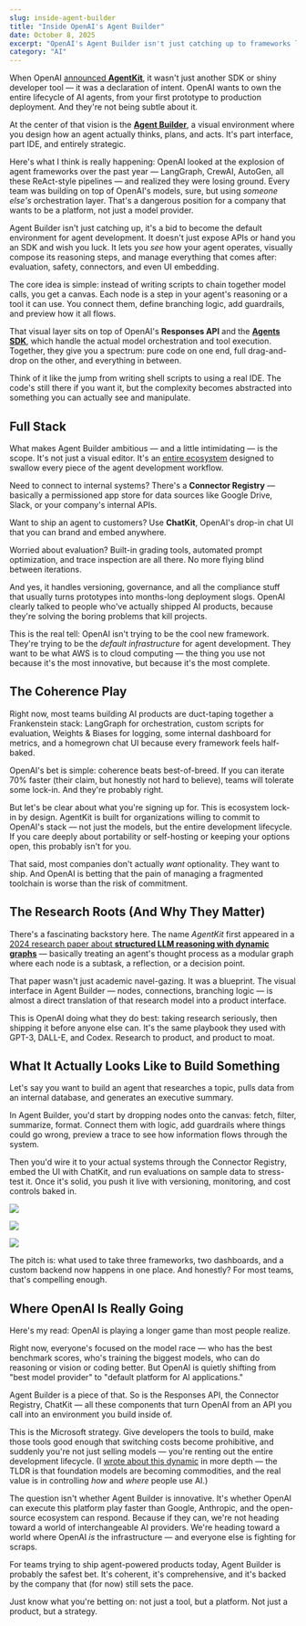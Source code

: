 ```yaml
---
slug: inside-agent-builder
title: "Inside OpenAI's Agent Builder"
date: October 8, 2025
excerpt: "OpenAI's Agent Builder isn't just catching up to frameworks like LangGraph — it's a bid to own the entire agent development lifecycle, from prototype to production."
category: "AI"
---
```


When OpenAI [announced **AgentKit**](https://openai.com/index/introducing-agentkit/), it wasn't just another SDK or shiny developer tool — it was a declaration of intent. OpenAI wants to own the entire lifecycle of AI agents, from your first prototype to production deployment. And they're not being subtle about it.

At the center of that vision is the [**Agent Builder**](https://openai.com/agent-platform/), a visual environment where you design how an agent actually thinks, plans, and acts. It's part interface, part IDE, and entirely strategic.

Here's what I think is really happening: OpenAI looked at the explosion of agent frameworks over the past year — LangGraph, CrewAI, AutoGen, all these ReAct-style pipelines — and realized they were losing ground. Every team was building on top of OpenAI's models, sure, but using *someone else's* orchestration layer. That's a dangerous position for a company that wants to be a platform, not just a model provider.

Agent Builder isn't just catching up, it's a bid to become the default environment for agent development. It doesn't just expose APIs or hand you an SDK and wish you luck. It lets you *see* how your agent operates, visually compose its reasoning steps, and manage everything that comes after: evaluation, safety, connectors, and even UI embedding.

The core idea is simple: instead of writing scripts to chain together model calls, you get a canvas. Each node is a step in your agent's reasoning or a tool it can use. You connect them, define branching logic, add guardrails, and preview how it all flows.

That visual layer sits on top of OpenAI's **Responses API** and the [**Agents SDK**](https://openai.github.io/openai-agents-python/), which handle the actual model orchestration and tool execution. Together, they give you a spectrum: pure code on one end, full drag-and-drop on the other, and everything in between.

Think of it like the jump from writing shell scripts to using a real IDE. The code's still there if you want it, but the complexity becomes abstracted into something you can actually see and manipulate.

## Full Stack

What makes Agent Builder ambitious — and a little intimidating — is the scope. It's not just a visual editor. It's an [entire ecosystem](https://openai.com/index/new-tools-for-building-agents/) designed to swallow every piece of the agent development workflow.

Need to connect to internal systems? There's a **Connector Registry** — basically a permissioned app store for data sources like Google Drive, Slack, or your company's internal APIs.

Want to ship an agent to customers? Use **ChatKit**, OpenAI's drop-in chat UI that you can brand and embed anywhere.

Worried about evaluation? Built-in grading tools, automated prompt optimization, and trace inspection are all there. No more flying blind between iterations.

And yes, it handles versioning, governance, and all the compliance stuff that usually turns prototypes into months-long deployment slogs. OpenAI clearly talked to people who've actually shipped AI products, because they're solving the boring problems that kill projects.

This is the real tell: OpenAI isn't trying to be the cool new framework. They're trying to be the *default infrastructure* for agent development. They want to be what AWS is to cloud computing — the thing you use not because it's the most innovative, but because it's the most complete.

## The Coherence Play

Right now, most teams building AI products are duct-taping together a Frankenstein stack: LangGraph for orchestration, custom scripts for evaluation, Weights & Biases for logging, some internal dashboard for metrics, and a homegrown chat UI because every framework feels half-baked.

OpenAI's bet is simple: coherence beats best-of-breed. If you can iterate 70% faster (their claim, but honestly not hard to believe), teams will tolerate some lock-in. And they're probably right.

But let's be clear about what you're signing up for. This is ecosystem lock-in by design. AgentKit is built for organizations willing to commit to OpenAI's stack — not just the models, but the entire development lifecycle. If you care deeply about portability or self-hosting or keeping your options open, this probably isn't for you.

That said, most companies don't actually *want* optionality. They want to ship. And OpenAI is betting that the pain of managing a fragmented toolchain is worse than the risk of commitment.

## The Research Roots (And Why They Matter)

There's a fascinating backstory here. The name *AgentKit* first appeared in a [2024 research paper about **structured LLM reasoning with dynamic graphs**](https://arxiv.org/abs/2404.11483) — basically treating an agent's thought process as a modular graph where each node is a subtask, a reflection, or a decision point.

That paper wasn't just academic navel-gazing. It was a blueprint. The visual interface in Agent Builder — nodes, connections, branching logic — is almost a direct translation of that research model into a product interface.

This is OpenAI doing what they do best: taking research seriously, then shipping it before anyone else can. It's the same playbook they used with GPT-3, DALL-E, and Codex. Research to product, and product to moat.

## What It Actually Looks Like to Build Something

Let's say you want to build an agent that researches a topic, pulls data from an internal database, and generates an executive summary.

In Agent Builder, you'd start by dropping nodes onto the canvas: fetch, filter, summarize, format. Connect them with logic, add guardrails where things could go wrong, preview a trace to see how information flows through the system.

Then you'd wire it to your actual systems through the Connector Registry, embed the UI with ChatKit, and run evaluations on sample data to stress-test it. Once it's solid, you push it live with versioning, monitoring, and cost controls baked in.

![](/images/posts/agent-builder-flow.png)

![](/images/posts/agent-evals1.png)

![](/images/posts/agent-evals2.png)

The pitch is: what used to take three frameworks, two dashboards, and a custom backend now happens in one place. And honestly? For most teams, that's compelling enough.

## Where OpenAI Is Really Going

Here's my read: OpenAI is playing a longer game than most people realize.

Right now, everyone's focused on the model race — who has the best benchmark scores, who's training the biggest models, who can do reasoning or vision or coding better. But OpenAI is quietly shifting from "best model provider" to "default platform for AI applications."

Agent Builder is a piece of that. So is the Responses API, the Connector Registry, ChatKit — all these components that turn OpenAI from an API you call into an environment you build inside of.

This is the Microsoft strategy. Give developers the tools to build, make those tools good enough that switching costs become prohibitive, and suddenly you're not just selling models — you're renting out the entire development lifecycle. (I [wrote about this dynamic](https://www.nateking.dev/blog/path-to-profitability) in more depth — the TLDR is that foundation models are becoming commodities, and the real value is in controlling *how* and *where* people use AI.)

The question isn't whether Agent Builder is innovative. It's whether OpenAI can execute this platform play faster than Google, Anthropic, and the open-source ecosystem can respond. Because if they can, we're not heading toward a world of interchangeable AI providers. We're heading toward a world where OpenAI *is* the infrastructure — and everyone else is fighting for scraps.

For teams trying to ship agent-powered products today, Agent Builder is probably the safest bet. It's coherent, it's comprehensive, and it's backed by the company that (for now) still sets the pace.

Just know what you're betting on: not just a tool, but a platform. Not just a product, but a strategy.
